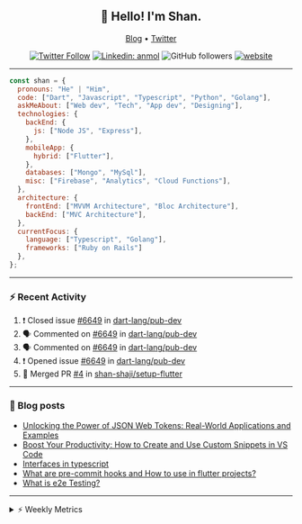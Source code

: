 <h2 align="center">👋 Hello! I'm Shan.</h2>
<p align="center">
  <a href="https://medium.com/feed/@shan-shaji">Blog</a> •
  <a href="https://twitter.com/intent/follow?screen_name=shan__shaji">Twitter</a>
</p>

<p align="center"><a href="https://twitter.com/intent/follow?screen_name=shan__shaji"><img src="https://img.shields.io/twitter/follow/shan__shaji?style=flat" alt="Twitter Follow"></a>
<a href="https://www.linkedin.com/in/shan-shaji/"><img src="https://img.shields.io/badge/shan-shaji?style=flat-square&amp;logo=Linkedin&amp;logoColor=white&amp;link=https://www.linkedin.com/in/shan-shaji/" alt="Linkedin: anmol"></a>
<img src="https://img.shields.io/github/followers/shan-shaji?label=Follow&amp;style=social" alt="GitHub followers">
<a href="http://shan-shaji.github.io/"><img src="https://img.shields.io/badge/Website-46a2f1.svg?&amp;style=flat-square&amp;logo=Google-Chrome&amp;logoColor=white&amp;link=http://shan-shaji.github.io/" alt="website"></a></p>

<hr>

```javascript
const shan = {
  pronouns: "He" | "Him",
  code: ["Dart", "Javascript", "Typescript", "Python", "Golang"],
  askMeAbout: ["Web dev", "Tech", "App dev", "Designing"],
  technologies: {
    backEnd: {
      js: ["Node JS", "Express"],
    },
    mobileApp: {
      hybrid: ["Flutter"],
    },
    databases: ["Mongo", "MySql"],
    misc: ["Firebase", "Analytics", "Cloud Functions"],
  },
  architecture: {
    frontEnd: ["MVVM Architecture", "Bloc Architecture"],
    backEnd: ["MVC Architecture"],
  },
  currentFocus: {
    language: ["Typescript", "Golang"],
    frameworks: ["Ruby on Rails"]
  },
};
```

---

### ⚡ Recent Activity

<!--START_SECTION:activity-->
1. ❗️ Closed issue [#6649](https://github.com/dart-lang/pub-dev/issues/6649) in [dart-lang/pub-dev](https://github.com/dart-lang/pub-dev)
2. 🗣 Commented on [#6649](https://github.com/dart-lang/pub-dev/issues/6649) in [dart-lang/pub-dev](https://github.com/dart-lang/pub-dev)
3. 🗣 Commented on [#6649](https://github.com/dart-lang/pub-dev/issues/6649) in [dart-lang/pub-dev](https://github.com/dart-lang/pub-dev)
4. ❗️ Opened issue [#6649](https://github.com/dart-lang/pub-dev/issues/6649) in [dart-lang/pub-dev](https://github.com/dart-lang/pub-dev)
5. 🎉 Merged PR [#4](https://github.com/shan-shaji/setup-flutter/pull/4) in [shan-shaji/setup-flutter](https://github.com/shan-shaji/setup-flutter)
<!--END_SECTION:activity-->

---

### 📕 Blog posts

<!-- BLOG-POST-LIST:START -->
- [Unlocking the Power of JSON Web Tokens: Real-World Applications and Examples](https://dev.to/shanshaji/unlocking-the-power-of-json-web-tokens-real-world-applications-and-examples-1m30)
- [Boost Your Productivity: How to Create and Use Custom Snippets in VS Code](https://dev.to/shanshaji/boost-your-productivity-how-to-create-and-use-custom-snippets-in-vs-code-5bbo)
- [Interfaces in typescript](https://dev.to/shanshaji/interfaces-in-typescript-55f8)
- [What are pre-commit hooks and How to use in flutter projects?](https://dev.to/shanshaji/what-are-pre-commit-hooks-and-how-to-use-in-flutter-projects-4c0m)
- [What is e2e Testing?](https://dev.to/shanshaji/what-is-e2e-testing-1eg0)
<!-- BLOG-POST-LIST:END -->

<hr>
<details>
    <summary>⚡ Weekly Metrics</summary>
    <p>
    
<!--START_SECTION:waka-->
![Code Time](http://img.shields.io/badge/Code%20Time-2%2C052%20hrs%2035%20mins-blue)

![Profile Views](http://img.shields.io/badge/Profile%20Views-13-blue)

**🐱 My GitHub Data** 

> 📦 ? Used in GitHub's Storage 
 > 
> 🏆 307 Contributions in the Year 2023
 > 
> 💼 Opted to Hire
 > 
> 📜 132 Public Repositories 
 > 
> 🔑 0 Private Repositories 
 > 
**I'm a Night 🦉** 

```text
🌞 Morning                4190 commits        ███░░░░░░░░░░░░░░░░░░░░░░   11.03 % 
🌆 Daytime                10216 commits       ███████░░░░░░░░░░░░░░░░░░   26.89 % 
🌃 Evening                17612 commits       ████████████░░░░░░░░░░░░░   46.36 % 
🌙 Night                  5973 commits        ████░░░░░░░░░░░░░░░░░░░░░   15.72 % 
```
📅 **I'm Most Productive on Thursday** 

```text
Monday                   5337 commits        ████░░░░░░░░░░░░░░░░░░░░░   14.05 % 
Tuesday                  6041 commits        ████░░░░░░░░░░░░░░░░░░░░░   15.90 % 
Wednesday                4766 commits        ███░░░░░░░░░░░░░░░░░░░░░░   12.55 % 
Thursday                 8124 commits        █████░░░░░░░░░░░░░░░░░░░░   21.38 % 
Friday                   6500 commits        ████░░░░░░░░░░░░░░░░░░░░░   17.11 % 
Saturday                 3528 commits        ██░░░░░░░░░░░░░░░░░░░░░░░   09.29 % 
Sunday                   3695 commits        ██░░░░░░░░░░░░░░░░░░░░░░░   09.73 % 
```


📊 **This Week I Spent My Time On** 

```text
🕑︎ Time Zone: Asia/Kolkata

💬 Programming Languages: 
Dart                     29 hrs 33 mins      ████████████████████░░░░░   79.44 % 
Other                    1 hr 52 mins        █░░░░░░░░░░░░░░░░░░░░░░░░   05.03 % 
Bash                     1 hr 15 mins        █░░░░░░░░░░░░░░░░░░░░░░░░   03.38 % 
Ruby                     55 mins             █░░░░░░░░░░░░░░░░░░░░░░░░   02.48 % 
ERB                      46 mins             █░░░░░░░░░░░░░░░░░░░░░░░░   02.07 % 

🔥 Editors: 
Android Studio           32 hrs 12 mins      ██████████████████████░░░   86.55 % 
VS Code                  5 hrs               ███░░░░░░░░░░░░░░░░░░░░░░   13.45 % 

🐱‍💻 Projects: 
turbo-flutter            22 hrs 34 mins      ███████████████░░░░░░░░░░   60.65 % 
dial_contacts            8 hrs 8 mins        █████░░░░░░░░░░░░░░░░░░░░   21.89 % 
turbo                    2 hrs 35 mins       ██░░░░░░░░░░░░░░░░░░░░░░░   06.99 % 
setup-flutter            2 hrs 10 mins       █░░░░░░░░░░░░░░░░░░░░░░░░   05.84 % 
day_picker               1 hr 42 mins        █░░░░░░░░░░░░░░░░░░░░░░░░   04.60 % 

💻 Operating System: 
Mac                      37 hrs 12 mins      █████████████████████████   100.00 % 
```

**I Mostly Code in Dart** 

```text
Dart                     53 repos            ████████████░░░░░░░░░░░░░   46.09 % 
Python                   5 repos             █░░░░░░░░░░░░░░░░░░░░░░░░   04.35 % 
Ruby                     3 repos             █░░░░░░░░░░░░░░░░░░░░░░░░   02.61 % 
Go                       3 repos             █░░░░░░░░░░░░░░░░░░░░░░░░   02.61 % 
Shell                    1 repo              ░░░░░░░░░░░░░░░░░░░░░░░░░   00.87 % 
```




 Last Updated on 12/05/2023 18:48:12 UTC
<!--END_SECTION:waka-->

</p>
 </details>
